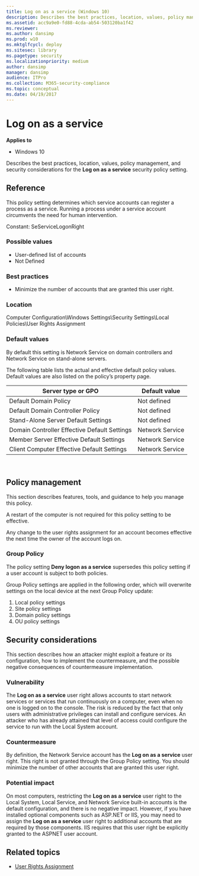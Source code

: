 ```yaml
---
title: Log on as a service (Windows 10)
description: Describes the best practices, location, values, policy management, and security considerations for the Log on as a service security policy setting.
ms.assetid: acc9a9e0-fd88-4cda-ab54-503120ba1f42
ms.reviewer: 
ms.author: dansimp
ms.prod: w10
ms.mktglfcycl: deploy
ms.sitesec: library
ms.pagetype: security
ms.localizationpriority: medium
author: dansimp
manager: dansimp
audience: ITPro
ms.collection: M365-security-compliance
ms.topic: conceptual
ms.date: 04/19/2017
---
```


# Log on as a service

**Applies to**
-   Windows 10

Describes the best practices, location, values, policy management, and security considerations for the **Log on as a service** security policy setting.

## Reference

This policy setting determines which service accounts can register a process as a service. Running a process under a service account circumvents the need for human intervention.

Constant: SeServiceLogonRight

### Possible values

-   User-defined list of accounts
-   Not Defined

### Best practices

-   Minimize the number of accounts that are granted this user right.

### Location

Computer Configuration\\Windows Settings\\Security Settings\\Local Policies\\User Rights Assignment

### Default values

By default this setting is Network Service on domain controllers and Network Service on stand-alone servers.

The following table lists the actual and effective default policy values. Default values are also listed on the policy’s property page.

| Server type or GPO | Default value |
| - | - |
| Default Domain Policy| Not defined| 
| Default Domain Controller Policy | Not defined| 
| Stand-Alone Server Default Settings | Not defined| 
| Domain Controller Effective Default Settings | Network Service| 
| Member Server Effective Default Settings| Network Service| 
| Client Computer Effective Default Settings | Network Service| 
 
## Policy management

This section describes features, tools, and guidance to help you manage this policy.

A restart of the computer is not required for this policy setting to be effective.

Any change to the user rights assignment for an account becomes effective the next time the owner of the account logs on.

### Group Policy

The policy setting **Deny logon as a service** supersedes this policy setting if a user account is subject to both policies.

Group Policy settings are applied in the following order, which will overwrite settings on the local device at the next Group Policy update:

1.  Local policy settings
2.  Site policy settings
3.  Domain policy settings
4.  OU policy settings

## Security considerations

This section describes how an attacker might exploit a feature or its configuration, how to implement the countermeasure, and the possible negative consequences of countermeasure implementation.

### Vulnerability

The **Log on as a service** user right allows accounts to start network services or services that run continuously on a computer, even when no one is logged on to the console. The risk is reduced by the fact that only users with administrative privileges can install and configure services. An 
attacker who has already attained that level of access could configure the service to run with the Local System account.

### Countermeasure

By definition, the Network Service account has the **Log on as a service** user right. This right is not granted through the Group Policy setting. You should minimize the number of other accounts that are granted this user right.

### Potential impact

On most computers, restricting the **Log on as a service** user right to the Local System, Local Service, and Network Service built-in accounts is the default configuration, and there is no negative impact. However, if you have installed optional components such as ASP.NET or IIS, you may need to 
assign the **Log on as a service** user right to additional accounts that are required by those components. IIS requires that this user right be explicitly granted to the ASPNET user account.

## Related topics

- [User Rights Assignment](user-rights-assignment.md)
